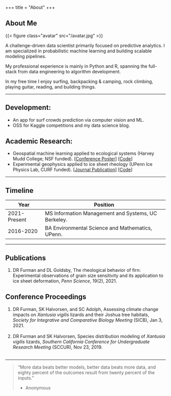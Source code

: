 +++
title = "About"
+++

## About Me

{{< figure class="avatar" src="/avatar.jpg" >}}

A challenge-driven data scientist primarily focused on predictive analytics. I am specialized in probabilistic machine learning and building scalable modeling pipelines. 

My professional experience is mainly in Python and R, spanning the full-stack from data engineering to algorithm development.

In my free time I enjoy surfing, backpacking & camping, rock climbing, playing guitar, reading, and building things.  

---

## Development:

- An app for surf crowds prediction via computer vision and ML.
- OSS for Kaggle competitions and my data science blog.

## Academic Research:

- Geospatial machine learning applied to ecological systems (Harvey Mudd College; NSF funded). [[Conference Poster](https://drive.google.com/file/d/1jW5UdWHRNENrrShfqS_SKvMWY0Br4737/view?usp=sharing)] [[Code](https://github.com/daniel-furman/PySDMs)]
- Experimental geophysics applied to ice sheet rheology (UPenn Ice Physics Lab, CURF funded). [[Journal Publication](https://drive.google.com/file/d/1eO1_V15OF7_nOsCQJZYziCa7rR9L49gH/view?usp=sharing)] [[Code](https://github.com/daniel-furman/ice-densification-research)]

---

## Timeline

Year | Position
-----|-------
2021-Present | MS Information Management and Systems, UC Berkeley.
2016-2020 | BA Environmental Science and Mathematics, UPenn.

---

## Publications

1. DR Furman and DL Goldsby, The rheological behavior of firn: Experimental observations of grain size sensitivity and its application to ice sheet deformation, *Penn Science*, 19(2), 2021.

## Conference Proceedings

1. DR Furman, SK Halvorsen, and SC Adolph, Assessing climate change impacts on *Xantusia vigilis* lizards and their Joshua tree habitats, *Society for Integrative and Comparative Biology Meeting* (SICB), Jan 3, 2021. <br><br>
2. DR Furman and SK Halvorsen, Species distribution modeling of *Xantusia vigilis* lizards, *Southern California Conference for Undergraduate Research Meeting* (SCCUR), Nov 23, 2019. <br><br>

---

> “More data beats better models, better data beats more data, and eighty percent of the outcomes result from twenty percent of the inputs.”
> - Anonymous
